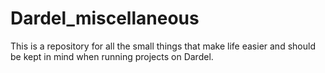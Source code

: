 # Dardel_miscellaneous
This is a repository for all the small things that make life easier and should be kept in mind when running projects on Dardel. 
